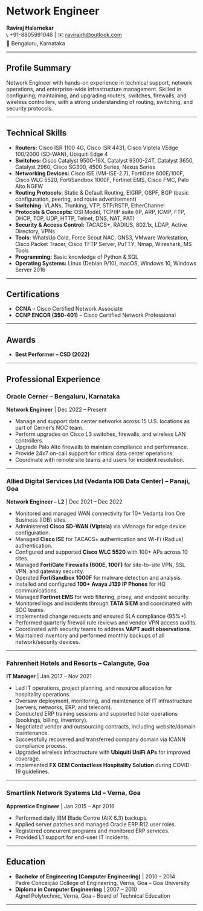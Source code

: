 # Network Engineer

**Raviraj Halarnekar**  
📞 +91-8805991046 | ✉️ ravirajrh@outlook.com  
📍 Bengaluru, Karnataka  

---

## Profile Summary
Network Engineer with hands-on experience in technical support, network operations, and enterprise-wide infrastructure management. Skilled in configuring, maintaining, and upgrading routers, switches, firewalls, and wireless controllers, with a strong understanding of routing, switching, and security protocols.

---

## Technical Skills
- **Routers:** Cisco ISR 1100 4G, Cisco ISR 4431, Cisco Viptela VEdge 100/2000 (SD-WAN), Ubiquiti Edge 4  
- **Switches:** Cisco Catalyst 9500-16X, Catalyst 9300-24T, Catalyst 3650, Catalyst 2960, Cisco SG300, 4500 Series, Nexus Series  
- **Networking Devices:** Cisco ISE (VM-ISE-2.7), FortiGate 600E/100F, Cisco WLC 5520, FortiSandbox 1000F, Fortinet EMS, Cisco FMC, Palo Alto NGFW  
- **Routing Protocols:** Static & Default Routing, EIGRP, OSPF, BGP (basic configuration, peering, and route advertisement)  
- **Switching:** VLANs, Trunking, VTP, STP/RSTP, EtherChannel  
- **Protocols & Concepts:** OSI Model, TCP/IP suite (IP, ARP, ICMP, FTP, DHCP, TCP, UDP, HTTP, Telnet, DNS, NAT, PAT)  
- **Security & Access Control:** TACACS+, RADIUS, 802.1x, LDAP, Active Directory, VPNs  
- **Tools:** WhatsUp Gold, Force Scout NAC, GNS3, VMware Workstation, Cisco Packet Tracer, Cisco TFTP Server, PuTTY, Nmap, Wireshark, MS Tools  
- **Programming:** Basic knowledge of Python & SQL  
- **Operating Systems:** Linux (Debian 9/10), macOS, Windows 10, Windows Server 2016  

---

## Certifications
- **CCNA** – Cisco Certified Network Associate  
- **CCNP ENCOR (350-401)** – Cisco Certified Network Professional  

---

## Awards
- **Best Performer – CSD (2022)**  

---

## Professional Experience  

### Oracle Cerner – Bengaluru, Karnataka  
**Network Engineer** | Dec 2022 – Present  
- Manage and support data center networks across 15 U.S. locations as part of Cerner’s NOC team.  
- Perform upgrades on Cisco L3 switches, firewalls, and wireless LAN controllers.  
- Upgrade Palo Alto firewalls to maintain compliance and performance.  
- Provide 24x7 on-call support for critical data center operations.  
- Coordinate with remote site teams and users for incident resolution.  

---

### Allied Digital Services Ltd (Vedanta IOB Data Center) – Panaji, Goa  
**Network Engineer – L2** | Dec 2021 – Dec 2022  
- Monitored and managed WAN connectivity for 10+ Vedanta Iron Ore Business (IOB) sites.  
- Administered **Cisco SD-WAN (Viptela)** via vManage for edge device configuration.  
- Managed **Cisco ISE** for TACACS+ authentication and Wi-Fi (Radius) authentication.  
- Configured and supported **Cisco WLC 5520** with 100+ APs across 10 sites.  
- Managed **FortiGate Firewalls (600E, 100F)** for site-to-site VPN, SSL VPN, and gateway security.  
- Operated **FortiSandbox 1000F** for malware detection and analysis.  
- Installed and configured **100+ Avaya J139 IP Phones** for HQ communications.  
- Managed **Fortinet EMS** for web filtering, proxy, and endpoint security.  
- Monitored logs and incidents through **TATA SIEM** and coordinated with SOC teams.  
- Implemented change requests and ensured SLA compliance (95%+).  
- Performed quarterly firewall rule reviews and vendor VPN access audits.  
- Coordinated with security teams to address **VAPT audit observations**.  
- Maintained inventory and performed monthly backups of all network/security devices.  

---

### Fahrenheit Hotels and Resorts – Calangute, Goa  
**IT Manager** | Jan 2017 – Nov 2021  
- Led IT operations, project planning, and resource allocation for hospitality operations.  
- Oversaw deployment, monitoring, and maintenance of IT infrastructure (servers, networks, ERP, and telecom).  
- Conducted ERP training sessions and supported hotel operations (bookings, billing, inventory).  
- Negotiated vendor and outsourcing contracts, including website/domain maintenance.  
- Successfully recovered and transferred company domain via ICANN compliance process.  
- Upgraded wireless infrastructure with **Ubiquiti UniFi APs** for improved coverage.  
- Implemented **FX GEM Contactless Hospitality Solution** during COVID-19 guidelines.  

---

### Smartlink Network Systems Ltd – Verna, Goa  
**Apprentice Engineer** | Jan 2015 – Apr 2016  
- Performed daily IBM Blade Centre (AIX 6.3) backups.  
- Applied server patches and managed Oracle ERP R12 user roles.  
- Registered concurrent programs and monitored ERP services.  
- Provided L1 support for end-user IT incidents.  

---

## Education  
- **Bachelor of Engineering (Computer Engineering)** | 2010 – 2014  
  Padre Conceição College of Engineering, Verna, Goa – Goa University  
- **Diploma in Computer Engineering** | 2007 – 2010  
  Agnel Polytechnic, Verna, Goa – Board of Technical Education  

---
